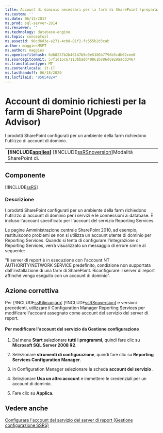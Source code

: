 ```yaml
---
title: Account di dominio necessari per la farm di SharePoint (preparazione aggiornamento) | Microsoft Docs
ms.custom: ''
ms.date: 06/13/2017
ms.prod: sql-server-2014
ms.reviewer: ''
ms.technology: database-engine
ms.topic: conceptual
ms.assetid: 90cd6d3e-a271-4cb8-81f2-fc555b2d3cab
author: maggiesMSFT
ms.author: maggies
ms.openlocfilehash: 6d68237b2b46147b5e9e5180b7796b5cdb02cee0
ms.sourcegitcommit: 57f1d15c67113bbadd40861b886d6929aacd3467
ms.translationtype: MT
ms.contentlocale: it-IT
ms.lasthandoff: 06/18/2020
ms.locfileid: "85054824"
---
```

# <a name="domain-accounts-required-for-sharepoint-farm-upgrade-advisor"></a>Account di dominio richiesti per la farm di SharePoint (Upgrade Advisor)
  I prodotti SharePoint configurati per un ambiente della farm richiedono l'utilizzo di account di dominio.  
  
||  
|-|  
|**[!INCLUDE[applies](../../includes/applies-md.md)]**  [!INCLUDE[ssRSnoversion](../../includes/ssrsnoversion-md.md)]Modalità SharePoint di.|  
  
## <a name="component"></a>Componente  
 [!INCLUDE[ssRS](../../includes/ssrs.md)]  
  
### <a name="description"></a>Descrizione  
 I prodotti SharePoint configurati per un ambiente della farm richiedono l'utilizzo di account di dominio per i servizi e le connessioni ai database. È incluso l'account specificato per l'account del servizio Reporting Services.  
  
 Le pagine Amministrazione centrale SharePoint 2010, ad esempio, restituiscono problemi se non si utilizza un account utente di dominio per Reporting Services. Quando si tenta di configurare l'integrazione di Reporting Services, verrà visualizzato un messaggio di errore simile al seguente:  
  
 "Il server di report è in esecuzione con l'account NT AUTHORITY\NETWORK SERVICE predefinito, condizione non supportata dall'installazione di una farm di SharePoint. Riconfigurare il server di report affinché venga eseguito con un account di dominio".  
  
## <a name="corrective-action"></a>Azione correttiva  
 Per [!INCLUDE[ssKilimanjaro](../../includes/sskilimanjaro-md.md)] [!INCLUDE[ssRSnoversion](../../includes/ssrsnoversion-md.md)] e versioni precedenti, utilizzare il Configuration Manager Reporting Services per modificare l'account assegnato come account del servizio del server di report.  
  
#### <a name="to-change-the-service-account-from-configuration-manager"></a>Per modificare l'account del servizio da Gestione configurazione  
  
1.  Dal menu **Start** selezionare **tutti i programmi**, quindi fare clic su **Microsoft SQL Server 2008 R2**.  
  
2.  Selezionare **strumenti di configurazione**, quindi fare clic su **Reporting Services Configuration Manager**.  
  
3.  In Configuration Manager selezionare la scheda **account del servizio** .  
  
4.  Selezionare **Usa un altro account** e immettere le credenziali per un account di dominio.  
  
5.  Fare clic su **Applica**.  
  
## <a name="see-also"></a>Vedere anche  
 [Configurare l'account del servizio del server di report &#40;Gestione configurazione SSRS&#41;](../../reporting-services/install-windows/configure-the-report-server-service-account-ssrs-configuration-manager.md)  
  
  
